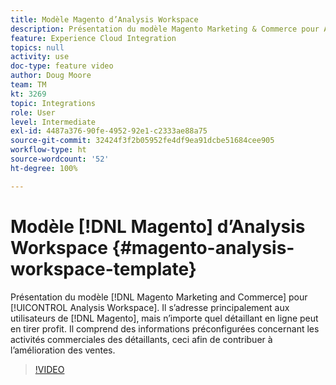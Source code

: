 ```yaml
---
title: Modèle Magento d’Analysis Workspace
description: Présentation du modèle Magento Marketing & Commerce pour Analysis Workspace.
feature: Experience Cloud Integration
topics: null
activity: use
doc-type: feature video
author: Doug Moore
team: TM
kt: 3269
topic: Integrations
role: User
level: Intermediate
exl-id: 4487a376-90fe-4952-92e1-c2333ae88a75
source-git-commit: 32424f3f2b05952fe4df9ea91dcbe51684cee905
workflow-type: ht
source-wordcount: '52'
ht-degree: 100%

---
```


# Modèle [!DNL Magento] d’Analysis Workspace {#magento-analysis-workspace-template}

Présentation du modèle [!DNL Magento Marketing and Commerce] pour [!UICONTROL Analysis Workspace]. Il s’adresse principalement aux utilisateurs de [!DNL Magento], mais n’importe quel détaillant en ligne peut en tirer profit. Il comprend des informations préconfigurées concernant les activités commerciales des détaillants, ceci afin de contribuer à l’amélioration des ventes.

>[!VIDEO](https://video.tv.adobe.com/v/28164/?quality=12)
